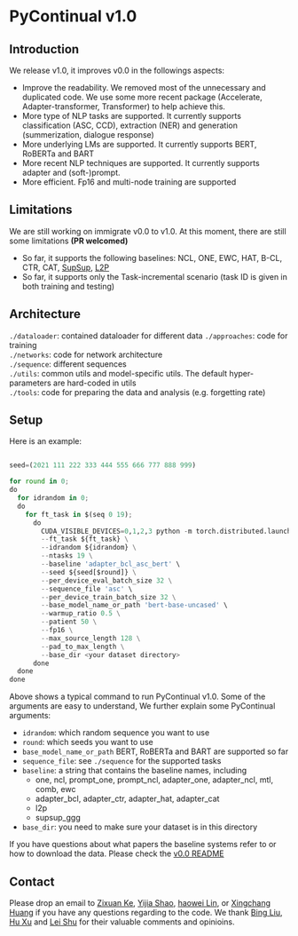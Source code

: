 

# PyContinual v1.0

## Introduction
We release v1.0, it improves v0.0 in the followings aspects:

* Improve the readability. We removed most of the unnecessary and duplicated code. We use some more recent package (Accelerate, Adapter-transformer, Transformer) to help achieve this.  
* More type of NLP tasks are supported. It currently supports classification (ASC, CCD), extraction (NER) and generation (summerization, dialogue response)
* More underlying LMs are supported. It currently supports BERT, RoBERTa and BART
* More recent NLP techniques are supported. It currently supports adapter and (soft-)prompt.
* More efficient. Fp16 and multi-node training are supported

## Limitations
We are still working on immigrate v0.0 to v1.0. At this moment, there are still some limitations **(PR welcomed)**

* So far, it supports the following baselines: NCL, ONE, EWC, HAT, B-CL, CTR, CAT, [SupSup](https://arxiv.org/abs/2006.14769), [L2P](https://arxiv.org/abs/2112.08654) 
* So far, it supports only the Task-incremental scenario (task ID is given in both training and testing)

## Architecture
`./dataloader`: contained dataloader for different data
`./approaches`: code for training  
`./networks`: code for network architecture  
`./sequence`: different sequences  
`./utils`: common utils and model-specific utils. The default hyper-parameters are hard-coded in utils  
`./tools`: code for preparing the data and analysis (e.g. forgetting rate)

## Setup

Here is an example:
```python

seed=(2021 111 222 333 444 555 666 777 888 999)

for round in 0;
do
  for idrandom in 0;
  do
    for ft_task in $(seq 0 19);
      do
        CUDA_VISIBLE_DEVICES=0,1,2,3 python -m torch.distributed.launch --nproc_per_node 4 --use_env --master_port 12942 finetune.py \
        --ft_task ${ft_task} \
        --idrandom ${idrandom} \
        --ntasks 19 \
        --baseline 'adapter_bcl_asc_bert' \
        --seed ${seed[$round]} \
        --per_device_eval_batch_size 32 \
        --sequence_file 'asc' \
        --per_device_train_batch_size 32 \
        --base_model_name_or_path 'bert-base-uncased' \
        --warmup_ratio 0.5 \
        --patient 50 \
        --fp16 \
        --max_source_length 128 \
        --pad_to_max_length \
        --base_dir <your dataset directory>
      done
  done
done

```

Above shows a typical command to run PyContinual v1.0. Some of the arguments are easy to understand, We further explain some PyContinual arguments:

  - `idrandom`: which random sequence you want to use  
  - `round`: which seeds you want to use  
  - `base_model_name_or_path` BERT, RoBERTa and BART are supported so far
  - `sequence_file`: see `./sequence` for the supported tasks
  - `baseline`: a string that contains the baseline names, including 
    - one, ncl, prompt_one, prompt_ncl, adapter_one, adapter_ncl, mtl, comb, ewc
    - adapter_bcl, adapter_ctr, adapter_hat, adapter_cat
    - l2p
    - supsup_ggg
  - `base_dir`: you need to make sure your dataset is in this directory 
    
If you have questions about what papers the baseline systems refer to or how to download the data. Please check the [v0.0 README](https://github.com/ZixuanKe/PyContinual)

## Contact


Please drop an email to [Zixuan Ke](mailto:zke4@uic.edu), [Yijia Shao](mailto:shaoyj@pku.edu.cn), [haowei Lin](mailto:linhaowei@pku.edu.cn), or [Xingchang Huang](mailto:huangxch3@gmail.com) if you have any questions regarding to the code. We thank [Bing Liu](https://www.cs.uic.edu/~liub/), [Hu Xu](https://howardhsu.github.io/) and [Lei Shu](https://leishu02.github.io/) for their valuable comments and opinioins.



